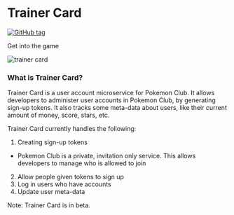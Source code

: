 # Trainer Card
[![GitHub tag](https://img.shields.io/github/tag/pokemon-club/trainer-card.svg?style=flat-square)]()

Get into the game

![trainer card](http://pokecharms.com/data/trainercardmaker/card/card.png?20111202)

### What is Trainer Card?

Trainer Card is a user account microservice for Pokemon Club. It allows developers to administer user accounts in Pokemon Club, by generating sign-up tokens. It also tracks some meta-data about users, like their current amount of money, score, stars, etc.

Trainer Card currently handles the following:
 1. Creating sign-up tokens
   - Pokemon Club is a private, invitation only service. This allows developers to manage who is allowed to join
 2. Allow people given tokens to sign up
 3. Log in users who have accounts
 4. Update user meta-data

Note: Trainer Card is in beta.

